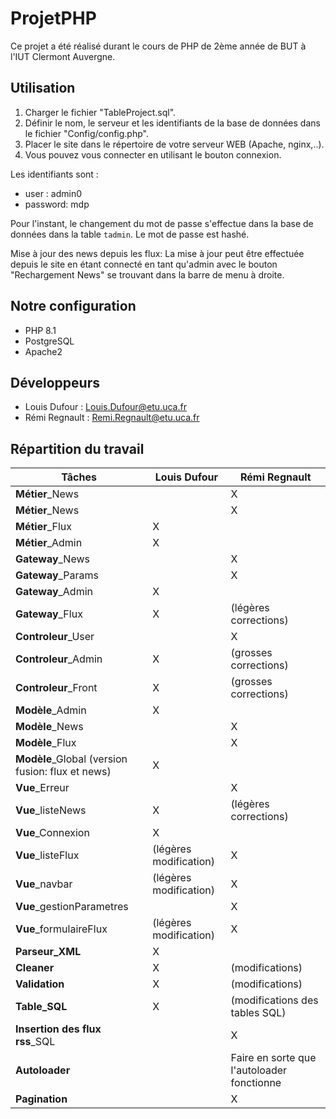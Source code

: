 # ProjetPHP
Ce projet a été réalisé durant le cours de PHP de 2ème année de BUT à l'IUT Clermont Auvergne.  

## Utilisation 
1. Charger le fichier "TableProject.sql".
2. Définir le nom, le serveur et les identifiants de la base de données dans le fichier "Config/config.php".
3. Placer le site dans le répertoire de votre serveur WEB (Apache, nginx,..).
4. Vous pouvez vous connecter en utilisant le bouton connexion.

Les identifiants sont :
* user :      admin0
* password:   mdp

Pour l'instant, le changement du mot de passe s'effectue dans la base de données dans la table `tadmin`.
Le mot de passe est hashé.

Mise à jour des news depuis les flux:
La mise à jour peut être effectuée depuis le site en étant connecté en tant qu'admin avec le bouton "Rechargement News" se trouvant dans la barre de menu à droite.

## Notre configuration
* PHP 8.1
* PostgreSQL
* Apache2

## Développeurs 
* Louis Dufour : Louis.Dufour@etu.uca.fr
* Rémi Regnault : Remi.Regnault@etu.uca.fr

## Répartition du travail

**Tâches** | **Louis Dufour**           | **Rémi Regnault** 
 --- |------------------------| --- 
**Métier**_News |                        | X 
**Métier**_News |                        | X 
**Métier**_Flux | X                      |
**Métier**_Admin | X                      |
**Gateway**_News |                        | X 
**Gateway**_Params |                        | X 
**Gateway**_Admin | X                      | 
**Gateway**_Flux | X                      | (légères corrections)
**Controleur**_User |                        |  X
**Controleur**_Admin | X                      | (grosses corrections)
**Controleur**_Front | X                      | (grosses corrections)
**Modèle**_Admin | X                      |  
**Modèle**_News |                        |  X
**Modèle**_Flux |                        |    X  
**Modèle**_Global (version fusion: flux et news) | X                      | 
**Vue**_Erreur|                        |X    
**Vue**_listeNews| X                      |(légères corrections) 
**Vue**_Connexion| X                      |
**Vue**_listeFlux| (légères modification) |X    
**Vue**_navbar|    (légères modification)                    |X    
**Vue**_gestionParametres|                        |X   
**Vue**_formulaireFlux|       (légères modification)                  |X   
**Parseur_XML**| X                      |
**Cleaner**| X                      |(modifications)
**Validation**| X                      |(modifications)
**Table_SQL**| X                      |(modifications des tables SQL)
**Insertion des flux rss**_SQL|                        |X   
**Autoloader**|                        |Faire en sorte que l'autoloader fonctionne
**Pagination** |   |X
 
